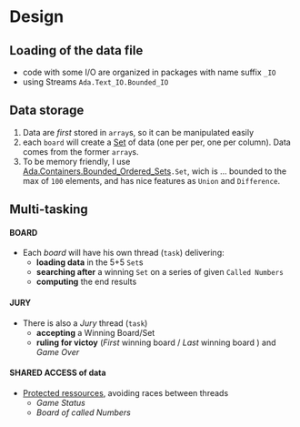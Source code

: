 # Design

## Loading of the data file
- code with some I/O are  organized in packages with name suffix `_IO`
- using Streams `Ada.Text_IO.Bounded_IO`

## Data storage
1. Data are *first* stored in `array`s, so it can be manipulated easily
2. each `board` will create a [Set](http://www.ada-auth.org/standards/12rm/html/RM-A-18-7.html) of data (one per per, one per column). Data comes from the former `array`s.
3. To be memory friendly, I use [Ada.Containers.Bounded_Ordered_Sets](http://www.ada-auth.org/standards/12rm/html/RM-A-18-24.html)`.Set`, wich is ... bounded to the max of `100` elements, and has nice features as `Union` and `Difference`.

## Multi-tasking
#### BOARD
- Each *board* will have his own thread (`task`) delivering:
     - **loading data** in the 5+5 `Set`s
     - **searching after** a winning `Set` on a series of given `Called Numbers`
     - **computing** the end results


#### JURY
* There is also a *Jury* thread (`task`)
  - **accepting** a Winning Board/Set
  - **ruling for victoy** (*First* winning board / *Last* winning board ) and *Game Over*

#### SHARED ACCESS of data
- [Protected ressources](http://www.ada-auth.org/standards/12rm/html/RM-9-4.html), avoiding races between threads
  - *Game Status*
  - *Board of called Numbers*


